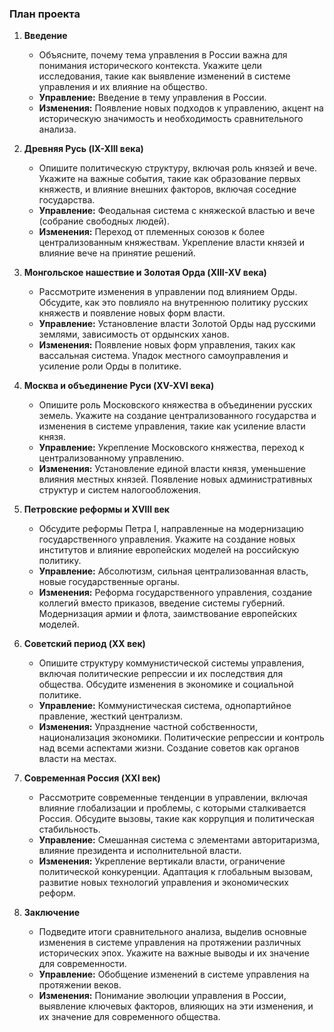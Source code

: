 ### План проекта

1. **Введение**
   - Объясните, почему тема управления в России важна для понимания исторического контекста. Укажите цели исследования, такие как выявление изменений в системе управления и их влияние на общество.
   - **Управление:** Введение в тему управления в России.
   - **Изменения:** Появление новых подходов к управлению, акцент на историческую значимость и необходимость сравнительного анализа.

2. **Древняя Русь (IX-XIII века)**
   - Опишите политическую структуру, включая роль князей и вече. Укажите на важные события, такие как образование первых княжеств, и влияние внешних факторов, включая соседние государства.
   - **Управление:** Феодальная система с княжеской властью и вече (собрание свободных людей).
   - **Изменения:** Переход от племенных союзов к более централизованным княжествам. Укрепление власти князей и влияние вече на принятие решений.

3. **Монгольское нашествие и Золотая Орда (XIII-XV века)**
   - Рассмотрите изменения в управлении под влиянием Орды. Обсудите, как это повлияло на внутреннюю политику русских княжеств и появление новых форм власти.
   - **Управление:** Установление власти Золотой Орды над русскими землями, зависимость от ордынских ханов.
   - **Изменения:** Появление новых форм управления, таких как вассальная система. Упадок местного самоуправления и усиление роли Орды в политике.

4. **Москва и объединение Руси (XV-XVI века)**
   - Опишите роль Московского княжества в объединении русских земель. Укажите на создание централизованного государства и изменения в системе управления, такие как усиление власти князя.
   - **Управление:** Укрепление Московского княжества, переход к централизованному управлению.
   - **Изменения:** Установление единой власти князя, уменьшение влияния местных князей. Появление новых административных структур и систем налогообложения.

5. **Петровские реформы и XVIII век**
   - Обсудите реформы Петра I, направленные на модернизацию государственного управления. Укажите на создание новых институтов и влияние европейских моделей на российскую политику.
   - **Управление:** Абсолютизм, сильная централизованная власть, новые государственные органы.
   - **Изменения:** Реформа государственного управления, создание коллегий вместо приказов, введение системы губерний. Модернизация армии и флота, заимствование европейских моделей.

6. **Советский период (XX век)**
   - Опишите структуру коммунистической системы управления, включая политические репрессии и их последствия для общества. Обсудите изменения в экономике и социальной политике.
   - **Управление:** Коммунистическая система, однопартийное правление, жесткий централизм.
   - **Изменения:** Упразднение частной собственности, национализация экономики. Политические репрессии и контроль над всеми аспектами жизни. Создание советов как органов власти на местах.

7. **Современная Россия (XXI век)**
   - Рассмотрите современные тенденции в управлении, включая влияние глобализации и проблемы, с которыми сталкивается Россия. Обсудите вызовы, такие как коррупция и политическая стабильность.
   - **Управление:** Смешанная система с элементами авторитаризма, влияние президента и исполнительной власти.
   - **Изменения:** Укрепление вертикали власти, ограничение политической конкуренции. Адаптация к глобальным вызовам, развитие новых технологий управления и экономических реформ.

8. **Заключение**
   - Подведите итоги сравнительного анализа, выделив основные изменения в системе управления на протяжении различных исторических эпох. Укажите на важные выводы и их значение для современности.
   - **Управление:** Обобщение изменений в системе управления на протяжении веков.
   - **Изменения:** Понимание эволюции управления в России, выявление ключевых факторов, влияющих на эти изменения, и их значение для современного общества.
